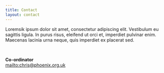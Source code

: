 ```yaml
---
title: Contact
layout: contact
---
```

Loremsik ipsum dolor sit amet, consectetur adipiscing elit. Vestibulum eu sagittis ligula. In purus risus, eleifend ut orci et, imperdiet pulvinar enim. Maecenas lacinia urna neque, quis imperdiet ex placerat sed.

<br>

**Co-ordinator**\
<mailto:chris@phoenix.org.uk>
